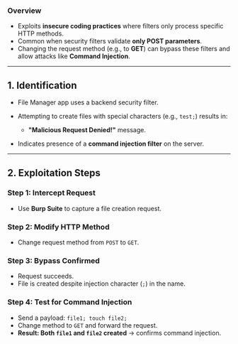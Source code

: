 ### Overview

- Exploits **insecure coding practices** where filters only process specific HTTP methods.
- Common when security filters validate **only POST parameters**.
- Changing the request method (e.g., to **GET**) can bypass these filters and allow attacks like **Command Injection**.

----

## 1. **Identification**

- File Manager app uses a backend security filter.
- Attempting to create files with special characters (e.g., `test;`) results in:
    - **"Malicious Request Denied!"** message.

- Indicates presence of a **command injection filter** on the server.

---

## 2. **Exploitation Steps**

### Step 1: Intercept Request

- Use **Burp Suite** to capture a file creation request.

### Step 2: Modify HTTP Method

- Change request method from `POST` to `GET`.

### Step 3: Bypass Confirmed

- Request succeeds.
- File is created despite injection character (`;`) in the name.

### Step 4: Test for Command Injection

- Send a payload: `file1; touch file2;`
- Change method to `GET` and forward the request.
- **Result: Both `file1` and `file2` created** → confirms command injection.